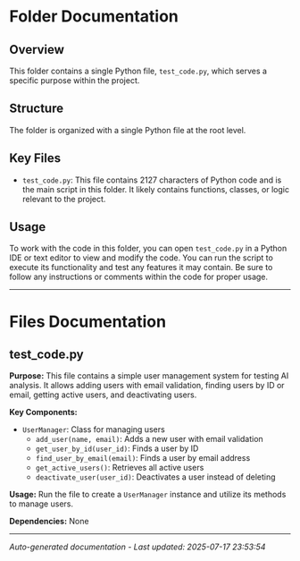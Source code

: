# Folder Documentation

## Overview
This folder contains a single Python file, `test_code.py`, which serves a specific purpose within the project.

## Structure
The folder is organized with a single Python file at the root level.

## Key Files
- `test_code.py`: This file contains 2127 characters of Python code and is the main script in this folder. It likely contains functions, classes, or logic relevant to the project.

## Usage
To work with the code in this folder, you can open `test_code.py` in a Python IDE or text editor to view and modify the code. You can run the script to execute its functionality and test any features it may contain. Be sure to follow any instructions or comments within the code for proper usage.

---

# Files Documentation

## test_code.py

**Purpose:** This file contains a simple user management system for testing AI analysis. It allows adding users with email validation, finding users by ID or email, getting active users, and deactivating users.

**Key Components:**
- `UserManager`: Class for managing users
  - `add_user(name, email)`: Adds a new user with email validation
  - `get_user_by_id(user_id)`: Finds a user by ID
  - `find_user_by_email(email)`: Finds a user by email address
  - `get_active_users()`: Retrieves all active users
  - `deactivate_user(user_id)`: Deactivates a user instead of deleting

**Usage:** Run the file to create a `UserManager` instance and utilize its methods to manage users.

**Dependencies:** None

---
*Auto-generated documentation - Last updated: 2025-07-17 23:53:54*
